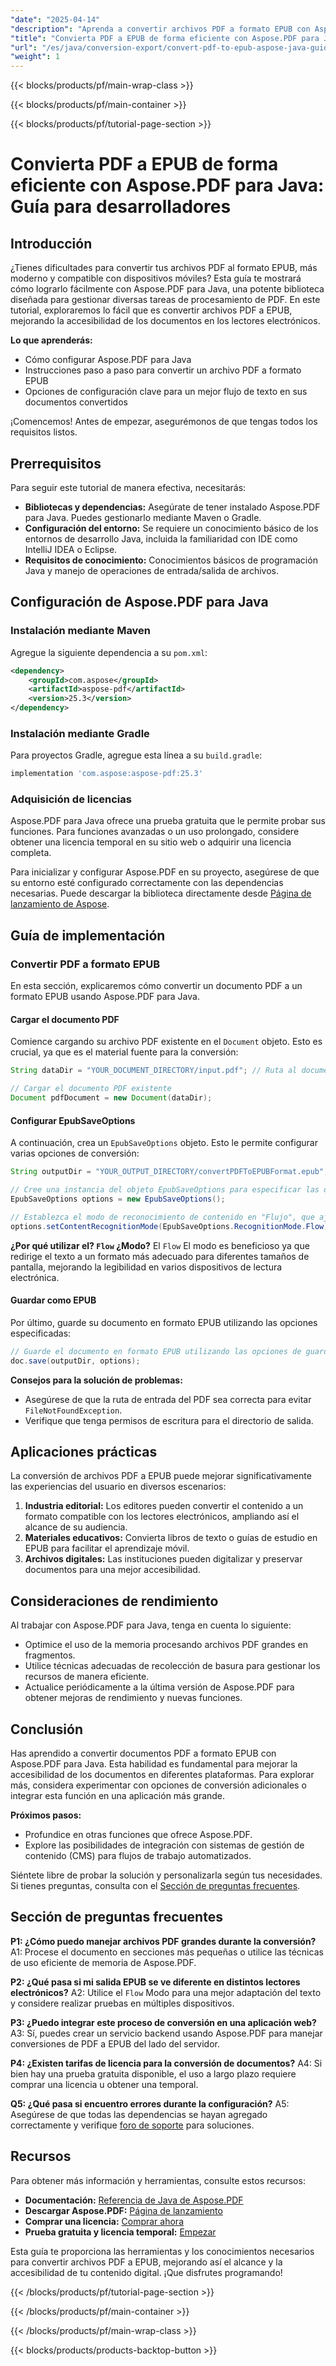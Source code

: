 ```yaml
---
"date": "2025-04-14"
"description": "Aprenda a convertir archivos PDF a formato EPUB con Aspose.PDF para Java. Esta guía ofrece instrucciones paso a paso, opciones de configuración clave y consejos para optimizar el flujo de texto en los documentos convertidos."
"title": "Convierta PDF a EPUB de forma eficiente con Aspose.PDF para Java&#58; Guía para desarrolladores"
"url": "/es/java/conversion-export/convert-pdf-to-epub-aspose-java-guide/"
"weight": 1
---
```


{{< blocks/products/pf/main-wrap-class >}}

{{< blocks/products/pf/main-container >}}

{{< blocks/products/pf/tutorial-page-section >}}
# Convierta PDF a EPUB de forma eficiente con Aspose.PDF para Java: Guía para desarrolladores

## Introducción

¿Tienes dificultades para convertir tus archivos PDF al formato EPUB, más moderno y compatible con dispositivos móviles? Esta guía te mostrará cómo lograrlo fácilmente con Aspose.PDF para Java, una potente biblioteca diseñada para gestionar diversas tareas de procesamiento de PDF. En este tutorial, exploraremos lo fácil que es convertir archivos PDF a EPUB, mejorando la accesibilidad de los documentos en los lectores electrónicos.

**Lo que aprenderás:**
- Cómo configurar Aspose.PDF para Java
- Instrucciones paso a paso para convertir un archivo PDF a formato EPUB
- Opciones de configuración clave para un mejor flujo de texto en sus documentos convertidos

¡Comencemos! Antes de empezar, asegurémonos de que tengas todos los requisitos listos.

## Prerrequisitos
Para seguir este tutorial de manera efectiva, necesitarás:

- **Bibliotecas y dependencias:** Asegúrate de tener instalado Aspose.PDF para Java. Puedes gestionarlo mediante Maven o Gradle.
- **Configuración del entorno:** Se requiere un conocimiento básico de los entornos de desarrollo Java, incluida la familiaridad con IDE como IntelliJ IDEA o Eclipse.
- **Requisitos de conocimiento:** Conocimientos básicos de programación Java y manejo de operaciones de entrada/salida de archivos.

## Configuración de Aspose.PDF para Java

### Instalación mediante Maven
Agregue la siguiente dependencia a su `pom.xml`:

```xml
<dependency>
    <groupId>com.aspose</groupId>
    <artifactId>aspose-pdf</artifactId>
    <version>25.3</version>
</dependency>
```

### Instalación mediante Gradle
Para proyectos Gradle, agregue esta línea a su `build.gradle`:

```gradle
implementation 'com.aspose:aspose-pdf:25.3'
```

### Adquisición de licencias
Aspose.PDF para Java ofrece una prueba gratuita que le permite probar sus funciones. Para funciones avanzadas o un uso prolongado, considere obtener una licencia temporal en su sitio web o adquirir una licencia completa.

Para inicializar y configurar Aspose.PDF en su proyecto, asegúrese de que su entorno esté configurado correctamente con las dependencias necesarias. Puede descargar la biblioteca directamente desde [Página de lanzamiento de Aspose](https://releases.aspose.com/pdf/java/).

## Guía de implementación

### Convertir PDF a formato EPUB
En esta sección, explicaremos cómo convertir un documento PDF a un formato EPUB usando Aspose.PDF para Java.

#### Cargar el documento PDF
Comience cargando su archivo PDF existente en el `Document` objeto. Esto es crucial, ya que es el material fuente para la conversión:

```java
String dataDir = "YOUR_DOCUMENT_DIRECTORY/input.pdf"; // Ruta al documento PDF de origen

// Cargar el documento PDF existente
Document pdfDocument = new Document(dataDir);
```

#### Configurar EpubSaveOptions
A continuación, crea un `EpubSaveOptions` objeto. Esto le permite configurar varias opciones de conversión:

```java
String outputDir = "YOUR_OUTPUT_DIRECTORY/convertPDFToEPUBFormat.epub"; // Ruta para guardar el archivo EPUB convertido

// Cree una instancia del objeto EpubSaveOptions para especificar las opciones de conversión
EpubSaveOptions options = new EpubSaveOptions();

// Establezca el modo de reconocimiento de contenido en "Flujo", que ajusta el flujo del texto para una mejor legibilidad en los lectores electrónicos.
options.setContentRecognitionMode(EpubSaveOptions.RecognitionMode.Flow);
```

**¿Por qué utilizar el? `Flow` ¿Modo?**
El `Flow` El modo es beneficioso ya que redirige el texto a un formato más adecuado para diferentes tamaños de pantalla, mejorando la legibilidad en varios dispositivos de lectura electrónica.

#### Guardar como EPUB
Por último, guarde su documento en formato EPUB utilizando las opciones especificadas:

```java
// Guarde el documento en formato EPUB utilizando las opciones de guardado especificadas
doc.save(outputDir, options);
```

**Consejos para la solución de problemas:**
- Asegúrese de que la ruta de entrada del PDF sea correcta para evitar `FileNotFoundException`.
- Verifique que tenga permisos de escritura para el directorio de salida.

## Aplicaciones prácticas
La conversión de archivos PDF a EPUB puede mejorar significativamente las experiencias del usuario en diversos escenarios:

1. **Industria editorial:** Los editores pueden convertir el contenido a un formato compatible con los lectores electrónicos, ampliando así el alcance de su audiencia.
2. **Materiales educativos:** Convierta libros de texto o guías de estudio en EPUB para facilitar el aprendizaje móvil.
3. **Archivos digitales:** Las instituciones pueden digitalizar y preservar documentos para una mejor accesibilidad.

## Consideraciones de rendimiento
Al trabajar con Aspose.PDF para Java, tenga en cuenta lo siguiente:
- Optimice el uso de la memoria procesando archivos PDF grandes en fragmentos.
- Utilice técnicas adecuadas de recolección de basura para gestionar los recursos de manera eficiente.
- Actualice periódicamente a la última versión de Aspose.PDF para obtener mejoras de rendimiento y nuevas funciones.

## Conclusión
Has aprendido a convertir documentos PDF a formato EPUB con Aspose.PDF para Java. Esta habilidad es fundamental para mejorar la accesibilidad de los documentos en diferentes plataformas. Para explorar más, considera experimentar con opciones de conversión adicionales o integrar esta función en una aplicación más grande.

**Próximos pasos:**
- Profundice en otras funciones que ofrece Aspose.PDF.
- Explore las posibilidades de integración con sistemas de gestión de contenido (CMS) para flujos de trabajo automatizados.

Siéntete libre de probar la solución y personalizarla según tus necesidades. Si tienes preguntas, consulta con el [Sección de preguntas frecuentes](#faq-section).

## Sección de preguntas frecuentes
**P1: ¿Cómo puedo manejar archivos PDF grandes durante la conversión?**
A1: Procese el documento en secciones más pequeñas o utilice las técnicas de uso eficiente de memoria de Aspose.PDF.

**P2: ¿Qué pasa si mi salida EPUB se ve diferente en distintos lectores electrónicos?**
A2: Utilice el `Flow` Modo para una mejor adaptación del texto y considere realizar pruebas en múltiples dispositivos.

**P3: ¿Puedo integrar este proceso de conversión en una aplicación web?**
A3: Sí, puedes crear un servicio backend usando Aspose.PDF para manejar conversiones de PDF a EPUB del lado del servidor.

**P4: ¿Existen tarifas de licencia para la conversión de documentos?**
A4: Si bien hay una prueba gratuita disponible, el uso a largo plazo requiere comprar una licencia u obtener una temporal.

**Q5: ¿Qué pasa si encuentro errores durante la configuración?**
A5: Asegúrese de que todas las dependencias se hayan agregado correctamente y verifique [foro de soporte](https://forum.aspose.com/c/pdf/10) para soluciones.

## Recursos
Para obtener más información y herramientas, consulte estos recursos:
- **Documentación:** [Referencia de Java de Aspose.PDF](https://reference.aspose.com/pdf/java/)
- **Descargar Aspose.PDF:** [Página de lanzamiento](https://releases.aspose.com/pdf/java/)
- **Comprar una licencia:** [Comprar ahora](https://purchase.aspose.com/buy)
- **Prueba gratuita y licencia temporal:** [Empezar](https://releases.aspose.com/pdf/java/)

Esta guía te proporciona las herramientas y los conocimientos necesarios para convertir archivos PDF a EPUB, mejorando así el alcance y la accesibilidad de tu contenido digital. ¡Que disfrutes programando!

{{< /blocks/products/pf/tutorial-page-section >}}

{{< /blocks/products/pf/main-container >}}

{{< /blocks/products/pf/main-wrap-class >}}

{{< blocks/products/products-backtop-button >}}